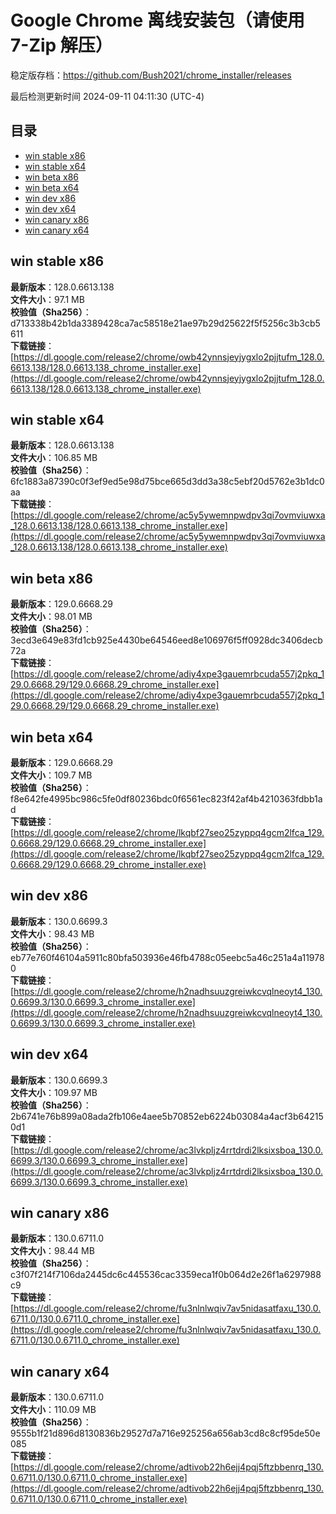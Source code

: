 # Google Chrome 离线安装包（请使用 7-Zip 解压）
稳定版存档：<https://github.com/Bush2021/chrome_installer/releases>

最后检测更新时间
2024-09-11 04:11:30 (UTC-4)


## 目录
* [win stable x86](https://github.com/Bush2021/chrome_installer?tab=readme-ov-file#win-stable-x86)
* [win stable x64](https://github.com/Bush2021/chrome_installer?tab=readme-ov-file#win-stable-x64)
* [win beta x86](https://github.com/Bush2021/chrome_installer?tab=readme-ov-file#win-beta-x86)
* [win beta x64](https://github.com/Bush2021/chrome_installer?tab=readme-ov-file#win-beta-x64)
* [win dev x86](https://github.com/Bush2021/chrome_installer?tab=readme-ov-file#win-dev-x86)
* [win dev x64](https://github.com/Bush2021/chrome_installer?tab=readme-ov-file#win-dev-x64)
* [win canary x86](https://github.com/Bush2021/chrome_installer?tab=readme-ov-file#win-canary-x86)
* [win canary x64](https://github.com/Bush2021/chrome_installer?tab=readme-ov-file#win-canary-x64)

## win stable x86
**最新版本**：128.0.6613.138  
**文件大小**：97.1 MB  
**校验值（Sha256）**：d713338b42b1da3389428ca7ac58518e21ae97b29d25622f5f5256c3b3cb5611  
**下载链接**：[https://dl.google.com/release2/chrome/owb42ynnsjeyjygxlo2pjjtufm_128.0.6613.138/128.0.6613.138_chrome_installer.exe](https://dl.google.com/release2/chrome/owb42ynnsjeyjygxlo2pjjtufm_128.0.6613.138/128.0.6613.138_chrome_installer.exe)  

## win stable x64
**最新版本**：128.0.6613.138  
**文件大小**：106.85 MB  
**校验值（Sha256）**：6fc1883a87390c0f3ef9ed5e98d75bce665d3dd3a38c5ebf20d5762e3b1dc0aa  
**下载链接**：[https://dl.google.com/release2/chrome/ac5y5ywemnpwdpv3qi7ovmviuwxa_128.0.6613.138/128.0.6613.138_chrome_installer.exe](https://dl.google.com/release2/chrome/ac5y5ywemnpwdpv3qi7ovmviuwxa_128.0.6613.138/128.0.6613.138_chrome_installer.exe)  

## win beta x86
**最新版本**：129.0.6668.29  
**文件大小**：98.01 MB  
**校验值（Sha256）**：3ecd3e649e83fd1cb925e4430be64546eed8e106976f5ff0928dc3406decb72a  
**下载链接**：[https://dl.google.com/release2/chrome/adiy4xpe3gauemrbcuda557j2pkq_129.0.6668.29/129.0.6668.29_chrome_installer.exe](https://dl.google.com/release2/chrome/adiy4xpe3gauemrbcuda557j2pkq_129.0.6668.29/129.0.6668.29_chrome_installer.exe)  

## win beta x64
**最新版本**：129.0.6668.29  
**文件大小**：109.7 MB  
**校验值（Sha256）**：f8e642fe4995bc986c5fe0df80236bdc0f6561ec823f42af4b4210363fdbb1ad  
**下载链接**：[https://dl.google.com/release2/chrome/lkqbf27seo25zyppq4gcm2lfca_129.0.6668.29/129.0.6668.29_chrome_installer.exe](https://dl.google.com/release2/chrome/lkqbf27seo25zyppq4gcm2lfca_129.0.6668.29/129.0.6668.29_chrome_installer.exe)  

## win dev x86
**最新版本**：130.0.6699.3  
**文件大小**：98.43 MB  
**校验值（Sha256）**：eb77e760f46104a5911c80bfa503936e46fb4788c05eebc5a46c251a4a119780  
**下载链接**：[https://dl.google.com/release2/chrome/h2nadhsuuzgreiwkcvqlneoyt4_130.0.6699.3/130.0.6699.3_chrome_installer.exe](https://dl.google.com/release2/chrome/h2nadhsuuzgreiwkcvqlneoyt4_130.0.6699.3/130.0.6699.3_chrome_installer.exe)  

## win dev x64
**最新版本**：130.0.6699.3  
**文件大小**：109.97 MB  
**校验值（Sha256）**：2b6741e76b899a08ada2fb106e4aee5b70852eb6224b03084a4acf3b642150d1  
**下载链接**：[https://dl.google.com/release2/chrome/ac3lvkpljz4rrtdrdi2lksixsboa_130.0.6699.3/130.0.6699.3_chrome_installer.exe](https://dl.google.com/release2/chrome/ac3lvkpljz4rrtdrdi2lksixsboa_130.0.6699.3/130.0.6699.3_chrome_installer.exe)  

## win canary x86
**最新版本**：130.0.6711.0  
**文件大小**：98.44 MB  
**校验值（Sha256）**：c3f07f214f7106da2445dc6c445536cac3359eca1f0b064d2e26f1a6297988c9  
**下载链接**：[https://dl.google.com/release2/chrome/fu3nlnlwqiv7av5nidasatfaxu_130.0.6711.0/130.0.6711.0_chrome_installer.exe](https://dl.google.com/release2/chrome/fu3nlnlwqiv7av5nidasatfaxu_130.0.6711.0/130.0.6711.0_chrome_installer.exe)  

## win canary x64
**最新版本**：130.0.6711.0  
**文件大小**：110.09 MB  
**校验值（Sha256）**：9555b1f21d896d8130836b29527d7a716e925256a656ab3cd8c8cf95de50e085  
**下载链接**：[https://dl.google.com/release2/chrome/adtivob22h6ejj4pqj5ftzbbenrq_130.0.6711.0/130.0.6711.0_chrome_installer.exe](https://dl.google.com/release2/chrome/adtivob22h6ejj4pqj5ftzbbenrq_130.0.6711.0/130.0.6711.0_chrome_installer.exe)  

